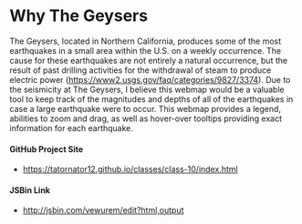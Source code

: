 # Why The Geysers

The Geysers, located in Northern California, produces some of the most earthquakes in a small area within the U.S. on a weekly occurrence. The cause for these earthquakes are not entirely a natural occurrence, but the result of past drilling activities for the withdrawal of steam to produce electric power (https://www2.usgs.gov/faq/categories/9827/3374). Due to the seismicity at The Geysers, I believe this webmap would be a valuable tool to keep track of the magnitudes and depths of all of the earthquakes in case a large earthquake were to occur. This webmap provides a legend, abilities to zoom and drag, as well as hover-over tooltips providing exact information for each earthquake.

#### GitHub Project Site

* <https://tatornator12.github.io/classes/class-10/index.html>

#### JSBin Link

* <http://jsbin.com/vewurem/edit?html,output>
